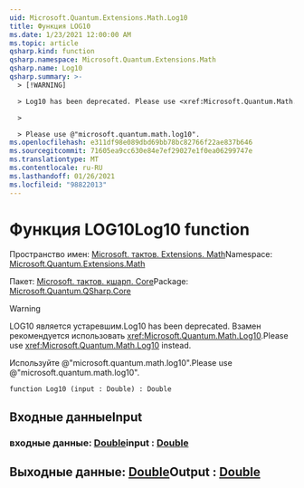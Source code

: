 ```yaml
---
uid: Microsoft.Quantum.Extensions.Math.Log10
title: Функция LOG10
ms.date: 1/23/2021 12:00:00 AM
ms.topic: article
qsharp.kind: function
qsharp.namespace: Microsoft.Quantum.Extensions.Math
qsharp.name: Log10
qsharp.summary: >-
  > [!WARNING]

  > Log10 has been deprecated. Please use <xref:Microsoft.Quantum.Math.Log10> instead.

  >

  > Please use @"microsoft.quantum.math.log10".
ms.openlocfilehash: e311df98e089dbd69bb78bc82766f22ae837b646
ms.sourcegitcommit: 71605ea9cc630e84e7ef29027e1f0ea06299747e
ms.translationtype: MT
ms.contentlocale: ru-RU
ms.lasthandoff: 01/26/2021
ms.locfileid: "98822013"
---
```

# <a name="log10-function"></a><span data-ttu-id="da9af-102">Функция LOG10</span><span class="sxs-lookup"><span data-stu-id="da9af-102">Log10 function</span></span>

<span data-ttu-id="da9af-103">Пространство имен: [Microsoft. тактов. Extensions. Math](xref:Microsoft.Quantum.Extensions.Math)</span><span class="sxs-lookup"><span data-stu-id="da9af-103">Namespace: [Microsoft.Quantum.Extensions.Math](xref:Microsoft.Quantum.Extensions.Math)</span></span>

<span data-ttu-id="da9af-104">Пакет: [Microsoft. тактов. кшарп. Core](https://nuget.org/packages/Microsoft.Quantum.QSharp.Core)</span><span class="sxs-lookup"><span data-stu-id="da9af-104">Package: [Microsoft.Quantum.QSharp.Core](https://nuget.org/packages/Microsoft.Quantum.QSharp.Core)</span></span>


> [!WARNING]
> <span data-ttu-id="da9af-105">LOG10 является устаревшим.</span><span class="sxs-lookup"><span data-stu-id="da9af-105">Log10 has been deprecated.</span></span> <span data-ttu-id="da9af-106">Взамен рекомендуется использовать <xref:Microsoft.Quantum.Math.Log10>.</span><span class="sxs-lookup"><span data-stu-id="da9af-106">Please use <xref:Microsoft.Quantum.Math.Log10> instead.</span></span>
>
> <span data-ttu-id="da9af-107">Используйте @"microsoft.quantum.math.log10".</span><span class="sxs-lookup"><span data-stu-id="da9af-107">Please use @"microsoft.quantum.math.log10".</span></span>



```qsharp
function Log10 (input : Double) : Double
```


## <a name="input"></a><span data-ttu-id="da9af-108">Входные данные</span><span class="sxs-lookup"><span data-stu-id="da9af-108">Input</span></span>

### <a name="input--double"></a><span data-ttu-id="da9af-109">входные данные: [Double](xref:microsoft.quantum.lang-ref.double)</span><span class="sxs-lookup"><span data-stu-id="da9af-109">input : [Double](xref:microsoft.quantum.lang-ref.double)</span></span>





## <a name="output--double"></a><span data-ttu-id="da9af-110">Выходные данные: [Double](xref:microsoft.quantum.lang-ref.double)</span><span class="sxs-lookup"><span data-stu-id="da9af-110">Output : [Double](xref:microsoft.quantum.lang-ref.double)</span></span>

